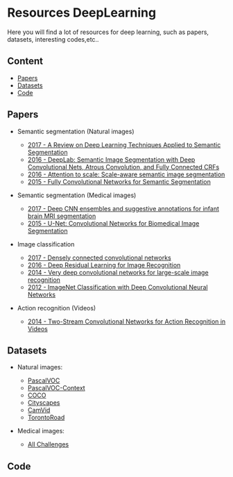 # Resources DeepLearning

Here you will find a lot of resources for deep learning, such as papers, datasets, interesting codes,etc..

## Content
- [Papers](#papers)
- [Datasets](#datasets)
- [Code](#code)


## Papers
 - Semantic segmentation (Natural images)
     - [2017 - A Review on Deep Learning Techniques Applied to Semantic Segmentation](https://arxiv.org/pdf/1704.06857.pdf)
     - [2016 - DeepLab: Semantic Image Segmentation with Deep Convolutional Nets, Atrous Convolution, and Fully Connected CRFs](https://arxiv.org/pdf/1606.00915.pdf)
     - [2016 - Attention to scale: Scale-aware semantic image segmentation](http://openaccess.thecvf.com/content_cvpr_2016/papers/Chen_Attention_to_Scale_CVPR_2016_paper.pdf)
     - [2015 - Fully Convolutional Networks for Semantic Segmentation](https://people.eecs.berkeley.edu/~jonlong/long_shelhamer_fcn.pdf)

- Semantic segmentation (Medical images)
    - [2017 - Deep CNN ensembles and suggestive annotations for infant brain MRI segmentation](https://arxiv.org/pdf/1712.05319.pdf)
    - [2015 - U-Net: Convolutional Networks for Biomedical Image Segmentation](https://arxiv.org/pdf/1505.04597.pdf)

- Image classification
    - [2017 - Densely connected convolutional networks](http://openaccess.thecvf.com/content_cvpr_2017/papers/Huang_Densely_Connected_Convolutional_CVPR_2017_paper.pdf)
    - [2016 - Deep Residual Learning for Image Recognition](https://arxiv.org/pdf/1512.03385.pdf)
    - [2014 - Very deep convolutional networks for large-scale image recognition](https://arxiv.org/pdf/1409.1556/)
    - [2012 - ImageNet Classification with Deep Convolutional Neural Networks](http://papers.nips.cc/paper/4824-imagenet-classification-with-deep-convolutional-neural-networks.pdf)
    
- Action recognition (Videos)
    - [2014 - Two-Stream Convolutional Networks for Action Recognition in Videos](http://papers.nips.cc/paper/5353-two-stream-convolutional-networks-for-action-recognition-in-videos.pdf)


## Datasets
- Natural images:
    - [PascalVOC](http://host.robots.ox.ac.uk/pascal/VOC/voc2012/)
    - [PascalVOC-Context](https://cs.stanford.edu/~roozbeh/pascal-context/)
    - [COCO](http://cocodataset.org/#home)
    - [Cityscapes](https://www.cityscapes-dataset.com/)
    - [CamVid](http://mi.eng.cam.ac.uk/research/projects/VideoRec/CamVid/)
    - [TorontoRoad](https://www.cs.toronto.edu/~vmnih/data/)
    
- Medical images:
    - [All Challenges](https://grand-challenge.org/all_challenges/)
    

## Code
